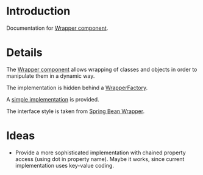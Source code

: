 # Introduction #
Documentation for [Wrapper component](http://code.google.com/p/oxeniphonecommons/source/browse/trunk/main/Classes/Wrapper/).

# Details #
The [Wrapper component](http://code.google.com/p/oxeniphonecommons/source/browse/trunk/main/Classes/Wrapper/) allows wrapping of classes and objects in order to manipulate them in a dynamic way.

The implementation is hidden behind a [WrapperFactory](http://code.google.com/p/oxeniphonecommons/source/browse/trunk/main/Classes/Wrapper/API/OxICWrapperFactory.h).

A [simple implementation](http://code.google.com/p/oxeniphonecommons/source/browse/trunk/main/Classes/Wrapper/Impl/Simple/) is provided.

The interface style is taken from [Spring Bean Wrapper](http://static.springsource.org/spring/docs/3.0.5.RELEASE/reference/validation.html).

# Ideas #
  * Provide a more sophisticated implementation with chained property access (using dot in property name). Maybe it works, since current implementation uses key-value coding.